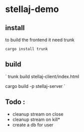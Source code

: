 # stellaj-demo

## install

to build the frontend it need trunk

`
cargo install trunk
`

## build

`
trunk build stellaj-client/index.html

cargo build -p stellaj-server
`

## Todo : 

- cleanup stream on close
- cleanup stream on kill*
- create a db for user